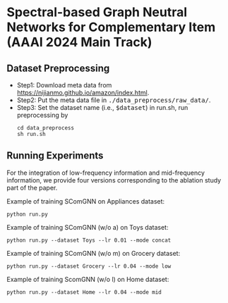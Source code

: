 #  Spectral-based Graph Neutral Networks for Complementary Item (AAAI 2024 Main Track)


## Dataset Preprocessing
- Step1: Download meta data from https://nijianmo.github.io/amazon/index.html.
- Step2: Put the meta data file in <tt>./data_preprocess/raw_data/</tt>.
- Step3: Set the dataset name (i.e., <tt>$dataset</tt>) in run.sh, run preprocessing by 
    ```
    cd data_preprocess
    sh run.sh
    ```
## Running Experiments
For the integration of low-frequency information and mid-frequency information, we provide four versions corresponding to the ablation study part of the paper.

Example of training SComGNN on Appliances dataset:
```
python run.py
```
Example of training SComGNN (w/o a) on Toys dataset:
```
python run.py --dataset Toys --lr 0.01 --mode concat
```
Example of training SComGNN (w/o m) on Grocery dataset:
```
python run.py --dataset Grocery --lr 0.04 --mode low
```
Example of training ScomGNN (w/o l) on Home dataset:
```
python run.py --dataset Home --lr 0.04 --mode mid
```
